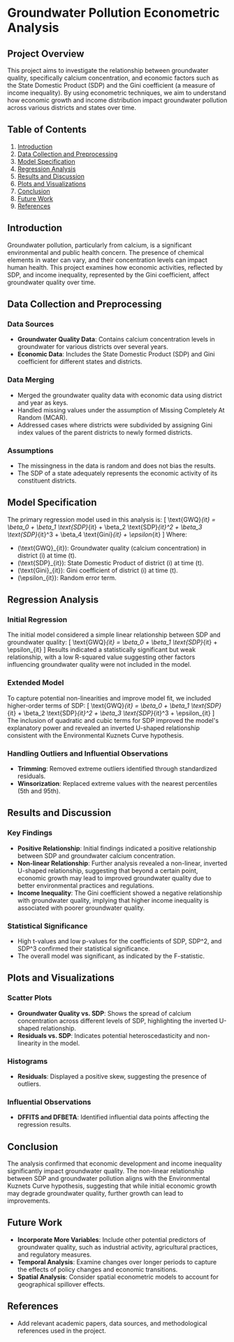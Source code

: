# Groundwater Pollution Econometric Analysis

## Project Overview
This project aims to investigate the relationship between groundwater quality, specifically calcium concentration, and economic factors such as the State Domestic Product (SDP) and the Gini coefficient (a measure of income inequality). By using econometric techniques, we aim to understand how economic growth and income distribution impact groundwater pollution across various districts and states over time.

## Table of Contents
1. [Introduction](#introduction)
2. [Data Collection and Preprocessing](#data-collection-and-preprocessing)
3. [Model Specification](#model-specification)
4. [Regression Analysis](#regression-analysis)
5. [Results and Discussion](#results-and-discussion)
6. [Plots and Visualizations](#plots-and-visualizations)
7. [Conclusion](#conclusion)
8. [Future Work](#future-work)
9. [References](#references)

## Introduction
Groundwater pollution, particularly from calcium, is a significant environmental and public health concern. The presence of chemical elements in water can vary, and their concentration levels can impact human health. This project examines how economic activities, reflected by SDP, and income inequality, represented by the Gini coefficient, affect groundwater quality over time.

## Data Collection and Preprocessing
### Data Sources
- **Groundwater Quality Data**: Contains calcium concentration levels in groundwater for various districts over several years.
- **Economic Data**: Includes the State Domestic Product (SDP) and Gini coefficient for different states and districts.

### Data Merging
- Merged the groundwater quality data with economic data using district and year as keys.
- Handled missing values under the assumption of Missing Completely At Random (MCAR).
- Addressed cases where districts were subdivided by assigning Gini index values of the parent districts to newly formed districts.

### Assumptions
- The missingness in the data is random and does not bias the results.
- The SDP of a state adequately represents the economic activity of its constituent districts.

## Model Specification
The primary regression model used in this analysis is:
\[ \text{GWQ}_{it} = \beta_0 + \beta_1 \text{SDP}_{it} + \beta_2 \text{SDP}_{it}^2 + \beta_3 \text{SDP}_{it}^3 + \beta_4 \text{Gini}_{it} + \epsilon_{it} \]
Where:
- \(\text{GWQ}_{it}\): Groundwater quality (calcium concentration) in district \(i\) at time \(t\).
- \(\text{SDP}_{it}\): State Domestic Product of district \(i\) at time \(t\).
- \(\text{Gini}_{it}\): Gini coefficient of district \(i\) at time \(t\).
- \(\epsilon_{it}\): Random error term.

## Regression Analysis
### Initial Regression
The initial model considered a simple linear relationship between SDP and groundwater quality:
\[ \text{GWQ}_{it} = \beta_0 + \beta_1 \text{SDP}_{it} + \epsilon_{it} \]
Results indicated a statistically significant but weak relationship, with a low R-squared value suggesting other factors influencing groundwater quality were not included in the model.

### Extended Model
To capture potential non-linearities and improve model fit, we included higher-order terms of SDP:
\[ \text{GWQ}_{it} = \beta_0 + \beta_1 \text{SDP}_{it} + \beta_2 \text{SDP}_{it}^2 + \beta_3 \text{SDP}_{it}^3 + \epsilon_{it} \]
The inclusion of quadratic and cubic terms for SDP improved the model's explanatory power and revealed an inverted U-shaped relationship consistent with the Environmental Kuznets Curve hypothesis.

### Handling Outliers and Influential Observations
- **Trimming**: Removed extreme outliers identified through standardized residuals.
- **Winsorization**: Replaced extreme values with the nearest percentiles (5th and 95th).

## Results and Discussion
### Key Findings
- **Positive Relationship**: Initial findings indicated a positive relationship between SDP and groundwater calcium concentration.
- **Non-linear Relationship**: Further analysis revealed a non-linear, inverted U-shaped relationship, suggesting that beyond a certain point, economic growth may lead to improved groundwater quality due to better environmental practices and regulations.
- **Income Inequality**: The Gini coefficient showed a negative relationship with groundwater quality, implying that higher income inequality is associated with poorer groundwater quality.

### Statistical Significance
- High t-values and low p-values for the coefficients of SDP, SDP^2, and SDP^3 confirmed their statistical significance.
- The overall model was significant, as indicated by the F-statistic.

## Plots and Visualizations
### Scatter Plots
- **Groundwater Quality vs. SDP**: Shows the spread of calcium concentration across different levels of SDP, highlighting the inverted U-shaped relationship.
- **Residuals vs. SDP**: Indicates potential heteroscedasticity and non-linearity in the model.

### Histograms
- **Residuals**: Displayed a positive skew, suggesting the presence of outliers.

### Influential Observations
- **DFFITS and DFBETA**: Identified influential data points affecting the regression results.

## Conclusion
The analysis confirmed that economic development and income inequality significantly impact groundwater quality. The non-linear relationship between SDP and groundwater pollution aligns with the Environmental Kuznets Curve hypothesis, suggesting that while initial economic growth may degrade groundwater quality, further growth can lead to improvements.

## Future Work
- **Incorporate More Variables**: Include other potential predictors of groundwater quality, such as industrial activity, agricultural practices, and regulatory measures.
- **Temporal Analysis**: Examine changes over longer periods to capture the effects of policy changes and economic transitions.
- **Spatial Analysis**: Consider spatial econometric models to account for geographical spillover effects.

## References
- Add relevant academic papers, data sources, and methodological references used in the project.
